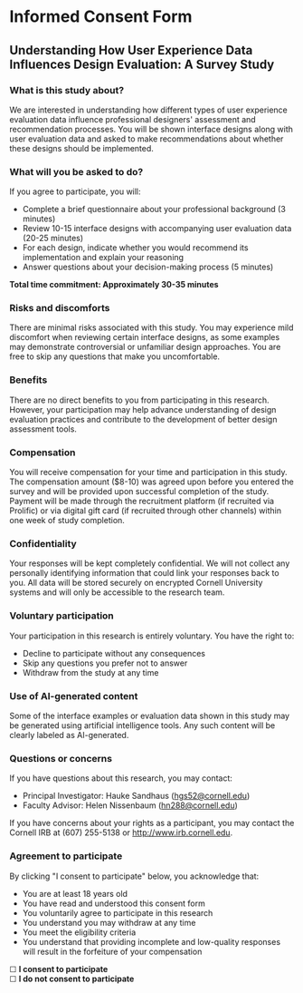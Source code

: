 # Informed Consent Form

## Understanding How User Experience Data Influences Design Evaluation: A Survey Study

### What is this study about?

We are interested in understanding how different types of user experience evaluation data influence professional designers' assessment and recommendation processes. You will be shown interface designs along with user evaluation data and asked to make recommendations about whether these designs should be implemented.

### What will you be asked to do?

If you agree to participate, you will:
- Complete a brief questionnaire about your professional background (3 minutes)
- Review 10-15 interface designs with accompanying user evaluation data (20-25 minutes)
- For each design, indicate whether you would recommend its implementation and explain your reasoning
- Answer questions about your decision-making process (5 minutes)

**Total time commitment: Approximately 30-35 minutes**

### Risks and discomforts

There are minimal risks associated with this study. You may experience mild discomfort when reviewing certain interface designs, as some examples may demonstrate controversial or unfamiliar design approaches. You are free to skip any questions that make you uncomfortable.

### Benefits

There are no direct benefits to you from participating in this research. However, your participation may help advance understanding of design evaluation practices and contribute to the development of better design assessment tools.

### Compensation

You will receive compensation for your time and participation in this study. The compensation amount ($8-10) was agreed upon before you entered the survey and will be provided upon successful completion of the study. Payment will be made through the recruitment platform (if recruited via Prolific) or via digital gift card (if recruited through other channels) within one week of study completion.

### Confidentiality

Your responses will be kept completely confidential. We will not collect any personally identifying information that could link your responses back to you. All data will be stored securely on encrypted Cornell University systems and will only be accessible to the research team.

### Voluntary participation

Your participation in this research is entirely voluntary. You have the right to:
- Decline to participate without any consequences
- Skip any questions you prefer not to answer
- Withdraw from the study at any time 

### Use of AI-generated content

Some of the interface examples or evaluation data shown in this study may be generated using artificial intelligence tools. Any such content will be clearly labeled as AI-generated.

### Questions or concerns

If you have questions about this research, you may contact:
- Principal Investigator: Hauke Sandhaus (hgs52@cornell.edu)
- Faculty Advisor: Helen Nissenbaum (hn288@cornell.edu)

If you have concerns about your rights as a participant, you may contact the Cornell IRB at (607) 255-5138 or http://www.irb.cornell.edu.

### Agreement to participate

By clicking "I consent to participate" below, you acknowledge that:
- You are at least 18 years old
- You have read and understood this consent form
- You voluntarily agree to participate in this research
- You understand you may withdraw at any time
- You meet the eligibility criteria
- You understand that providing incomplete and low-quality responses will result in the forfeiture of your compensation

☐ **I consent to participate**  
☐ **I do not consent to participate**